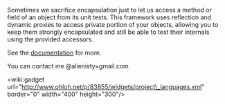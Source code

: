 Sometimes we sacrifice encapsulation just to let us access a method or field of an object from its unit tests. This framework uses reflection and dynamic proxies to access private portion of your objects, allowing you to keep them strongly encapsulated and still be able to test their internals using the provided accessors.

See the [documentation](http://code.google.com/p/accessive/wiki/Documentation) for more.

You can contact me @alienisty+gmail.com

&lt;wiki:gadget url="http://www.ohloh.net/p/83855/widgets/project\_languages.xml" border="0" width="400" height="300"/&gt;